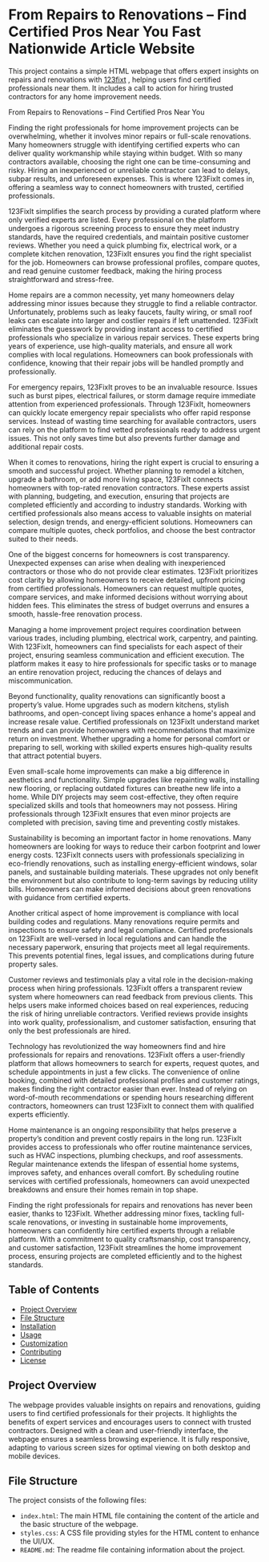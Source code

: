 # From Repairs to Renovations – Find Certified Pros Near You Fast Nationwide Article Website

This project contains a simple HTML webpage that offers expert insights on repairs and renovations with <a href="https://www.123fixit.com/">123fixt</a> , helping users find certified professionals near them. It includes a call to action for hiring trusted contractors for any home improvement needs.

From Repairs to Renovations – Find Certified Pros Near You

Finding the right professionals for home improvement projects can be overwhelming, whether it involves minor repairs or full-scale renovations. Many homeowners struggle with identifying certified experts who can deliver quality workmanship while staying within budget. With so many contractors available, choosing the right one can be time-consuming and risky. Hiring an inexperienced or unreliable contractor can lead to delays, subpar results, and unforeseen expenses. This is where 123FixIt comes in, offering a seamless way to connect homeowners with trusted, certified professionals.

123FixIt simplifies the search process by providing a curated platform where only verified experts are listed. Every professional on the platform undergoes a rigorous screening process to ensure they meet industry standards, have the required credentials, and maintain positive customer reviews. Whether you need a quick plumbing fix, electrical work, or a complete kitchen renovation, 123FixIt ensures you find the right specialist for the job. Homeowners can browse professional profiles, compare quotes, and read genuine customer feedback, making the hiring process straightforward and stress-free.

Home repairs are a common necessity, yet many homeowners delay addressing minor issues because they struggle to find a reliable contractor. Unfortunately, problems such as leaky faucets, faulty wiring, or small roof leaks can escalate into larger and costlier repairs if left unattended. 123FixIt eliminates the guesswork by providing instant access to certified professionals who specialize in various repair services. These experts bring years of experience, use high-quality materials, and ensure all work complies with local regulations. Homeowners can book professionals with confidence, knowing that their repair jobs will be handled promptly and professionally.

For emergency repairs, 123FixIt proves to be an invaluable resource. Issues such as burst pipes, electrical failures, or storm damage require immediate attention from experienced professionals. Through 123FixIt, homeowners can quickly locate emergency repair specialists who offer rapid response services. Instead of wasting time searching for available contractors, users can rely on the platform to find vetted professionals ready to address urgent issues. This not only saves time but also prevents further damage and additional repair costs.

When it comes to renovations, hiring the right expert is crucial to ensuring a smooth and successful project. Whether planning to remodel a kitchen, upgrade a bathroom, or add more living space, 123FixIt connects homeowners with top-rated renovation contractors. These experts assist with planning, budgeting, and execution, ensuring that projects are completed efficiently and according to industry standards. Working with certified professionals also means access to valuable insights on material selection, design trends, and energy-efficient solutions. Homeowners can compare multiple quotes, check portfolios, and choose the best contractor suited to their needs.

One of the biggest concerns for homeowners is cost transparency. Unexpected expenses can arise when dealing with inexperienced contractors or those who do not provide clear estimates. 123FixIt prioritizes cost clarity by allowing homeowners to receive detailed, upfront pricing from certified professionals. Homeowners can request multiple quotes, compare services, and make informed decisions without worrying about hidden fees. This eliminates the stress of budget overruns and ensures a smooth, hassle-free renovation process.

Managing a home improvement project requires coordination between various trades, including plumbing, electrical work, carpentry, and painting. With 123FixIt, homeowners can find specialists for each aspect of their project, ensuring seamless communication and efficient execution. The platform makes it easy to hire professionals for specific tasks or to manage an entire renovation project, reducing the chances of delays and miscommunication.

Beyond functionality, quality renovations can significantly boost a property’s value. Home upgrades such as modern kitchens, stylish bathrooms, and open-concept living spaces enhance a home's appeal and increase resale value. Certified professionals on 123FixIt understand market trends and can provide homeowners with recommendations that maximize return on investment. Whether upgrading a home for personal comfort or preparing to sell, working with skilled experts ensures high-quality results that attract potential buyers.

Even small-scale home improvements can make a big difference in aesthetics and functionality. Simple upgrades like repainting walls, installing new flooring, or replacing outdated fixtures can breathe new life into a home. While DIY projects may seem cost-effective, they often require specialized skills and tools that homeowners may not possess. Hiring professionals through 123FixIt ensures that even minor projects are completed with precision, saving time and preventing costly mistakes.

Sustainability is becoming an important factor in home renovations. Many homeowners are looking for ways to reduce their carbon footprint and lower energy costs. 123FixIt connects users with professionals specializing in eco-friendly renovations, such as installing energy-efficient windows, solar panels, and sustainable building materials. These upgrades not only benefit the environment but also contribute to long-term savings by reducing utility bills. Homeowners can make informed decisions about green renovations with guidance from certified experts.

Another critical aspect of home improvement is compliance with local building codes and regulations. Many renovations require permits and inspections to ensure safety and legal compliance. Certified professionals on 123FixIt are well-versed in local regulations and can handle the necessary paperwork, ensuring that projects meet all legal requirements. This prevents potential fines, legal issues, and complications during future property sales.

Customer reviews and testimonials play a vital role in the decision-making process when hiring professionals. 123FixIt offers a transparent review system where homeowners can read feedback from previous clients. This helps users make informed choices based on real experiences, reducing the risk of hiring unreliable contractors. Verified reviews provide insights into work quality, professionalism, and customer satisfaction, ensuring that only the best professionals are hired.

Technology has revolutionized the way homeowners find and hire professionals for repairs and renovations. 123FixIt offers a user-friendly platform that allows homeowners to search for experts, request quotes, and schedule appointments in just a few clicks. The convenience of online booking, combined with detailed professional profiles and customer ratings, makes finding the right contractor easier than ever. Instead of relying on word-of-mouth recommendations or spending hours researching different contractors, homeowners can trust 123FixIt to connect them with qualified experts efficiently.

Home maintenance is an ongoing responsibility that helps preserve a property’s condition and prevent costly repairs in the long run. 123FixIt provides access to professionals who offer routine maintenance services, such as HVAC inspections, plumbing checkups, and roof assessments. Regular maintenance extends the lifespan of essential home systems, improves safety, and enhances overall comfort. By scheduling routine services with certified professionals, homeowners can avoid unexpected breakdowns and ensure their homes remain in top shape.

Finding the right professionals for repairs and renovations has never been easier, thanks to 123FixIt. Whether addressing minor fixes, tackling full-scale renovations, or investing in sustainable home improvements, homeowners can confidently hire certified experts through a reliable platform. With a commitment to quality craftsmanship, cost transparency, and customer satisfaction, 123FixIt streamlines the home improvement process, ensuring projects are completed efficiently and to the highest standards.

## Table of Contents

- [Project Overview](#project-overview)
- [File Structure](#file-structure)
- [Installation](#installation)
- [Usage](#usage)
- [Customization](#customization)
- [Contributing](#contributing)
- [License](#license)

## Project Overview

The webpage provides valuable insights on repairs and renovations, guiding users to find certified professionals for their projects. It highlights the benefits of expert services and encourages users to connect with trusted contractors. Designed with a clean and user-friendly interface, the webpage ensures a seamless browsing experience. It is fully responsive, adapting to various screen sizes for optimal viewing on both desktop and mobile devices. 
## File Structure

The project consists of the following files:


- `index.html`: The main HTML file containing the content of the article and the basic structure of the webpage.
- `styles.css`: A CSS file providing styles for the HTML content to enhance the UI/UX.
- `README.md`: The readme file containing information about the project.

